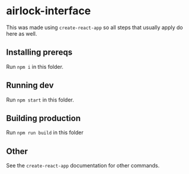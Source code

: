 # airlock-interface

This was made using `create-react-app` so all steps that usually apply do here as well.

## Installing prereqs

Run `npm i` in this folder.

## Running dev

Run `npm start` in this folder.

## Building production

Run `npm run build` in this folder

## Other

See the `create-react-app` documentation for other commands.
